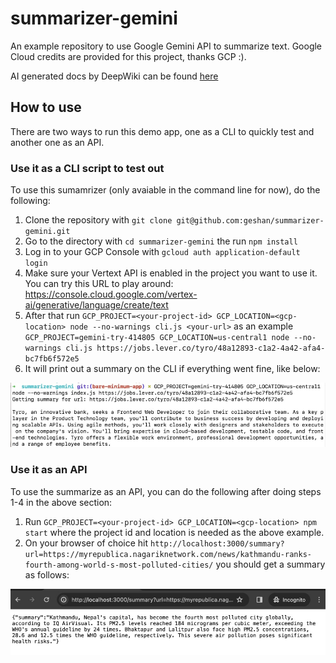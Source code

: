 # summarizer-gemini

An example repository to use Google Gemini API to summarize text. Google Cloud credits are provided for this project, thanks GCP :).

AI generated docs by DeepWiki can be found [here](https://deepwiki.com/geshan/summarizer-gemini/1-overview)

## How to use

There are two ways to run this demo app, one as a CLI to quickly test and another one as an API.

### Use it as a CLI script to test out

To use this sumamrizer (only avaiable in the command line for now), do the following:

1. Clone the repository with `git clone git@github.com:geshan/summarizer-gemini.git`
2. Go to the directory with `cd summarizer-gemini` the run `npm install`
3. Log in to your GCP Console with `gcloud auth application-default login`
4. Make sure your Vertext API is enabled in the project you want to use it. You can try this URL to play around: https://console.cloud.google.com/vertex-ai/generative/language/create/text
5. After that run `GCP_PROJECT=<your-project-id> GCP_LOCATION=<gcp-location> node --no-warnings cli.js <your-url>` as an example `GCP_PROJECT=gemini-try-414805 GCP_LOCATION=us-central1 node --no-warnings cli.js https://jobs.lever.co/tyro/48a12893-c1a2-4a42-afa4-bc7fb6f572e5`
6. It will print out a summary on the CLI if everything went fine, like below:

![Gemini Summarizer working](./docs/gemini-summary.jpg "Working summarizer")

### Use it as an API

To use the summarize as an API, you can do the following after doing steps 1-4 in the above section:

1. Run `GCP_PROJECT=<your-project-id> GCP_LOCATION=<gcp-location> npm start` where the project id and location is needed as the above example.
2. On your browser of choice hit `http://localhost:3000/summary?url=https://myrepublica.nagariknetwork.com/news/kathmandu-ranks-fourth-among-world-s-most-polluted-cities/` you should get a summary as follows:

![Gemini Summarizer API working](./docs/gemini-summary-api.jpg "Working summarizer API")
